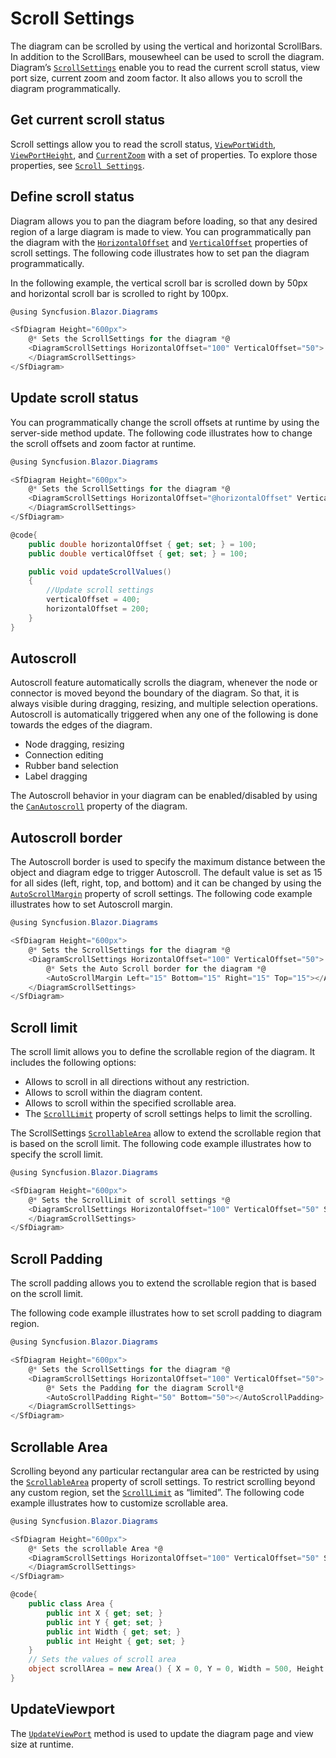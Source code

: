 # Scroll Settings

The diagram can be scrolled by using the vertical and horizontal ScrollBars. In addition to the ScrollBars, mousewheel can be used to scroll the diagram.
Diagram’s [`ScrollSettings`](https://help.syncfusion.com/cr/blazor/Syncfusion.Blazor.Diagrams.SfDiagram.html#Syncfusion_Blazor_Diagrams_SfDiagram_ScrollSettings) enable you to read the current scroll status, view port size, current zoom and zoom factor. It also allows you to scroll the diagram programmatically.

## Get current scroll status

Scroll settings allow you to read the scroll status, [`ViewPortWidth`](https://help.syncfusion.com/cr/blazor/Syncfusion.Blazor.Diagrams.DiagramScrollSettings.html#Syncfusion_Blazor_Diagrams_DiagramScrollSettings_ViewPortWidth), [`ViewPortHeight`](https://help.syncfusion.com/cr/blazor/Syncfusion.Blazor.Diagrams.DiagramScrollSettings.html#Syncfusion_Blazor_Diagrams_DiagramScrollSettings_ViewPortHeight), and [`CurrentZoom`](https://help.syncfusion.com/cr/blazor/Syncfusion.Blazor.Diagrams.DiagramScrollSettings.html#Syncfusion_Blazor_Diagrams_DiagramScrollSettings_CurrentZoom) with a set of properties. To explore those properties, see [`Scroll Settings`](https://help.syncfusion.com/cr/blazor/Syncfusion.Blazor.Diagrams.SfDiagram.html#Syncfusion_Blazor_Diagrams_SfDiagram_ScrollSettings).

## Define scroll status

Diagram allows you to pan the diagram before loading, so that any desired region of a large diagram is made to view. You can programmatically pan the diagram with the [`HorizontalOffset`](https://help.syncfusion.com/cr/blazor/Syncfusion.Blazor.Diagrams.DiagramScrollSettings.html#Syncfusion_Blazor_Diagrams_DiagramScrollSettings_HorizontalOffset) and [`VerticalOffset`](https://help.syncfusion.com/cr/blazor/Syncfusion.Blazor.Diagrams.DiagramScrollSettings.html#Syncfusion_Blazor_Diagrams_DiagramScrollSettings_VerticalOffset) properties of scroll settings. The following code illustrates how to set pan the diagram programmatically.

In the following example, the vertical scroll bar is scrolled down by 50px and horizontal scroll bar is scrolled to right by 100px.

```csharp
@using Syncfusion.Blazor.Diagrams

<SfDiagram Height="600px">
    @* Sets the ScrollSettings for the diagram *@
    <DiagramScrollSettings HorizontalOffset="100" VerticalOffset="50">
    </DiagramScrollSettings>
</SfDiagram>
```

## Update scroll status

You can programmatically change the scroll offsets at runtime by using the server-side method update. The following code illustrates how to change the scroll offsets and zoom factor at runtime.

```csharp
@using Syncfusion.Blazor.Diagrams

<SfDiagram Height="600px">
    @* Sets the ScrollSettings for the diagram *@
    <DiagramScrollSettings HorizontalOffset="@horizontalOffset" VerticalOffset="@verticalOffset">
    </DiagramScrollSettings>
</SfDiagram>

@code{
    public double horizontalOffset { get; set; } = 100;
    public double verticalOffset { get; set; } = 100;

    public void updateScrollValues()
    {
        //Update scroll settings
        verticalOffset = 400;
        horizontalOffset = 200;
    }
}

```

## Autoscroll

Autoscroll feature automatically scrolls the diagram, whenever the node or connector is moved beyond the boundary of the diagram. So that, it is always visible during dragging, resizing, and multiple selection operations. Autoscroll is automatically triggered when any one of the following is done towards the edges of the diagram.

* Node dragging, resizing
* Connection editing
* Rubber band selection
* Label dragging

The Autoscroll behavior in your diagram can be enabled/disabled by using the [`CanAutoscroll`](https://help.syncfusion.com/cr/blazor/Syncfusion.Blazor.Diagrams.DiagramScrollSettings.html#Syncfusion_Blazor_Diagrams_DiagramScrollSettings_CanAutoScroll) property of the diagram.

## Autoscroll border

The Autoscroll border is used to specify the maximum distance between the object and diagram edge to trigger Autoscroll. The default value is set as 15 for all sides (left, right, top, and bottom) and it can be changed by using the [`AutoScrollMargin`](https://help.syncfusion.com/cr/blazor/Syncfusion.Blazor.Diagrams.DiagramScrollSettings.html#Syncfusion_Blazor_Diagrams_DiagramScrollSettings_AutoScrollBorder) property of scroll settings. The following code example illustrates how to set Autoscroll margin.

```csharp
@using Syncfusion.Blazor.Diagrams

<SfDiagram Height="600px">
    @* Sets the ScrollSettings for the diagram *@
    <DiagramScrollSettings HorizontalOffset="100" VerticalOffset="50">
        @* Sets the Auto Scroll border for the diagram *@
        <AutoScrollMargin Left="15" Bottom="15" Right="15" Top="15"></AutoScrollMargin>
    </DiagramScrollSettings>
</SfDiagram>
```

## Scroll limit

The scroll limit allows you to define the scrollable region of the diagram. It includes the following options:

* Allows to scroll in all directions without any restriction.
* Allows to scroll within the diagram content.
* Allows to scroll within the specified scrollable area.
* The [`ScrollLimit`](https://help.syncfusion.com/cr/blazor/Syncfusion.Blazor.Diagrams.DiagramScrollSettings.html#Syncfusion_Blazor_Diagrams_DiagramScrollSettings_ScrollLimit) property of scroll settings helps to limit the scrolling.

The ScrollSettings [`ScrollableArea`](https://help.syncfusion.com/cr/blazor/Syncfusion.Blazor.Diagrams.DiagramScrollSettings.html#Syncfusion_Blazor_Diagrams_DiagramScrollSettings_ScrollableArea) allow to extend the scrollable region that is based on the scroll limit.
The following code example illustrates how to specify the scroll limit.

```csharp
@using Syncfusion.Blazor.Diagrams

<SfDiagram Height="600px">
    @* Sets the ScrollLimit of scroll settings *@
    <DiagramScrollSettings HorizontalOffset="100" VerticalOffset="50" ScrollLimit="ScrollLimit.Infinity">
    </DiagramScrollSettings>
</SfDiagram>
```

## Scroll Padding

The scroll padding allows you to extend the scrollable region that is based on the scroll limit.

The following code example illustrates how to set scroll padding to diagram region.

```csharp
@using Syncfusion.Blazor.Diagrams

<SfDiagram Height="600px">
    @* Sets the ScrollSettings for the diagram *@
    <DiagramScrollSettings HorizontalOffset="100" VerticalOffset="50">
        @* Sets the Padding for the diagram Scroll*@
        <AutoScrollPadding Right="50" Bottom="50"></AutoScrollPadding>
    </DiagramScrollSettings>
</SfDiagram>
```

## Scrollable Area

Scrolling beyond any particular rectangular area can be restricted by using the [`ScrollableArea`](https://help.syncfusion.com/cr/blazor/Syncfusion.Blazor.Diagrams.DiagramScrollSettings.html#Syncfusion_Blazor_Diagrams_DiagramScrollSettings_ScrollableArea) property of scroll settings. To restrict scrolling beyond any custom region, set the [`ScrollLimit`](https://help.syncfusion.com/cr/blazor/Syncfusion.Blazor.Diagrams.DiagramScrollSettings.html#Syncfusion_Blazor_Diagrams_DiagramScrollSettings_ScrollLimit) as “limited”. The following code example illustrates how to customize scrollable area.

```csharp
@using Syncfusion.Blazor.Diagrams

<SfDiagram Height="600px">
    @* Sets the scrollable Area *@
    <DiagramScrollSettings HorizontalOffset="100" VerticalOffset="50" ScrollLimit="ScrollLimit.Infinity" ScrollableArea="@scrollArea">
    </DiagramScrollSettings>
</SfDiagram>

@code{
    public class Area {
        public int X { get; set; }
        public int Y { get; set; }
        public int Width { get; set; }
        public int Height { get; set; }
    }
    // Sets the values of scroll area
    object scrollArea = new Area() { X = 0, Y = 0, Width = 500, Height = 500 };
}
```

## UpdateViewport

The [`UpdateViewPort`](https://help.syncfusion.com/cr/blazor/Syncfusion.Blazor.Diagrams.SfDiagram.html#Syncfusion_Blazor_Diagrams_SfDiagram_UpdateViewPort) method is used to update the diagram page and view size at runtime.